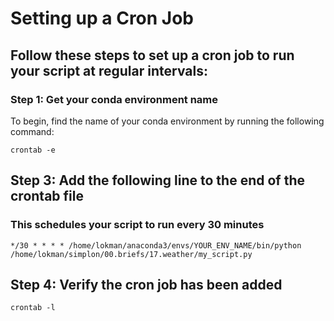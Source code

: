 # Setting up a Cron Job

## Follow these steps to set up a cron job to run your script at regular intervals:

### Step 1: Get your conda environment name

To begin, find the name of your conda environment by running the following command:

`crontab -e`

## Step 3: Add the following line to the end of the crontab file

### This schedules your script to run every 30 minutes

```
*/30 * * * * /home/lokman/anaconda3/envs/YOUR_ENV_NAME/bin/python /home/lokman/simplon/00.briefs/17.weather/my_script.py

```

## Step 4: Verify the cron job has been added

`crontab -l`
